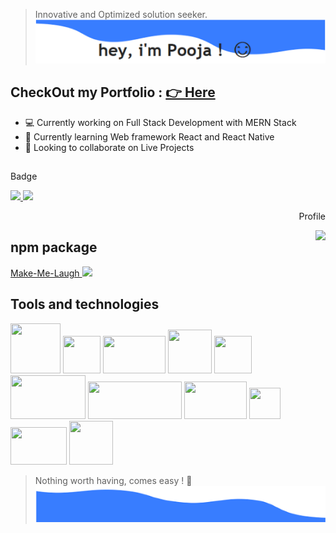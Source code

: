 > Innovative and Optimized solution seeker.
![](https://github.com/poojarathore30/GitTest/blob/master/Capture_11.PNG)


## CheckOut my Portfolio :   [👉 Here ](https://pooja-rathore.netlify.app/)
<!--
**poojarathore30/poojarathore30** is a ✨ _special_ ✨ repository because its `README.md` (this file) appears on your GitHub profile.

Here are some ideas to get you started:


- ⚡ Fun fact : 
-->

- 💻 Currently working on Full Stack Development with MERN Stack
- 🌱 Currently learning Web framework React and React Native
- 👯 Looking to collaborate on Live Projects 
##
 <p align="left" >Badge</p>
 <p float="left">
<a href=https://github.com/TesseractCoding/NeoAlgo>

   <img src=https://img.shields.io/badge/NeoAlgo-Contributor-brightgreen>
</a>
<img src=https://img.shields.io/badge/Hacktoberfest-contributor-ff69b4></p>
<a>
 <p align="right" >Profile</p>
 <img align="right" src="https://visitor-badge.glitch.me/badge?page_id=page.id" />
</a>

## npm package
 <a href=https://www.npmjs.com/package/make-me-laugh> Make-Me-Laugh
   <img src=https://img.shields.io/npm/dy/make-me-laugh>
</a>

## Tools and technologies 
<p float="left">
<img   width="80" height="80" src="https://encrypted-tbn0.gstatic.com/images?q=tbn%3AANd9GcRGzHyBI-yMU1fhVaD6fdKdYukIESV0zHNOjw&usqp=CAU">
<img  width="60" height="60" src="https://miro.medium.com/max/1200/1*yYN3pRB9mGS-IG_-agqDvA.png">
 <img  width="100" height="60" src="https://miro.medium.com/max/1400/1*9AbbVli10NreTXCpiVYEOQ.png">
 <img  width="70" height="70" src="https://infinapps.com/wp-content/uploads/2018/10/mongodb-logo-256x300.png">
  <img width="60" height="60" src="https://miro.medium.com/max/320/0*_rAD9NgK7l6KSlNc.png">
   <img width="120" height="70" src="https://www.freecodecamp.org/news/content/images/size/w2000/2019/11/cover-pic.jpeg">
   
   <img width="150" height="60" src="https://images.squarespace-cdn.com/content/v1/56b8dfcf62cd94ec072ddb33/1547134228418-XO27PTIE8BYNJCK3K7LS/htlm+css+and+js+logo.png">
   <img  width="100" height="60" src="https://mk0futurumreseabr7pm.kinstacdn.com/wp-content/uploads/2020/01/aws-logo-1280x720.png">
 <img  width="50" height="50" src="https://theindianwire.com/wp-content/uploads/2018/06/CBuilder-logo.png">
 <img  width="90" height="60" src="https://1000logos.net/wp-content/uploads/2020/09/Java-Logo-500x313.png">
 <img  width="70" height="70" src="https://www.joinideas.org/wp-content/uploads/2017/06/python-logo.png">
</p>

 > Nothing worth having, comes easy !  🔶
 ![](https://github.com/poojarathore30/GitTest/blob/master/Capture_22.PNG)
